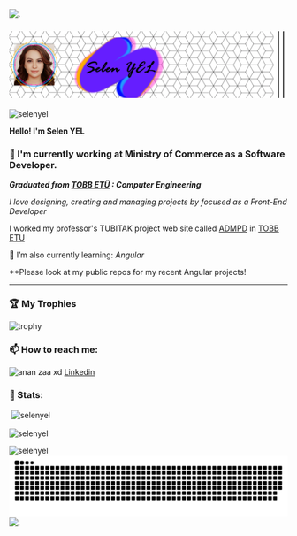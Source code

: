 <!---
  Hey there! Welcome to My Awesome Front-end Playground! 🎉
  I'm [Your Name], a front-end developer with a passion for React and Angular, and a dash of creativity! 🚀

  💼 I work at the Ministry of Commerce, where I'm building cool and innovative web applications to improve e-commerce experiences.

  🎓 Graduated from TOBB ETU, I'm always eager to learn and stay up-to-date with the latest trends in the front-end world.

  🔥 In this repository, you'll find a collection of my favorite projects and experiments. I love playing with animations, interactive designs, and crafting delightful user experiences.

  🌟 Let me walk you through the goodies:

  1. **Project X**: [Short Project Description]
     ![Project X Preview](./project_x_preview.gif)

  2. **Angular Magic**: [Short Project Description]
     ![Angular Magic Preview](./angular_magic_preview.gif)

  3. **Reactiverse**: [Short Project Description]
     ![Reactiverse Preview](./reactiverse_preview.gif)

  🚀 Feel free to explore each project and dive into their respective folders for more details. I've poured my heart and soul into these, so I hope you enjoy them as much as I did building them.

  📜 Check out the individual READMEs in each project folder for installation instructions, usage examples, and live demos.

  💬 I'm always open to feedback and suggestions! If you have any ideas or just want to say hi, feel free to [reach out to me](mailto:youremail@example.com) or [follow me on Twitter](https://twitter.com/your_twitter_handle).

  🎉 Here's a little celebration for your visit! 🎉
  ![GitHub Party](https://media.giphy.com/media/du3J3cXyzhj75IOgvA/giphy.gif)

  📣 Psst! If you're a fan of my work, why not give this repo a ⭐️ and share it with your friends? It would mean the world to me!

  Happy coding! 😄
-->


<picture>
  <source media="(prefers-color-scheme: dark)" srcset="github-snake-dark.svg" />
  <source media="(prefers-color-scheme: light)" srcset="github-snake.svg" />
  <img alt="." src="[github-snake.svg](https://raw.githubusercontent.com/platane/snk/output/github-contribution-grid-snake.svg)" />
</picture>

### ![Thats me!](https://raw.githubusercontent.com/selenyel/cv/master/images/fun%20cv%20final%20-%20Kopya.png)

<p align="left"> <img
        src="https://komarev.com/ghpvc/?username=selenyel&label=Profile%20views&color=blueviolet&style=plastic"
        alt="selenyel" /> </p>

**Hello! I'm Selen YEL**
### 🔭 I'm currently working at Ministry of Commerce as a Software Developer.

***Graduated from [TOBB ETÜ](https://www.etu.edu.tr/tr)  :  Computer Engineering***


*I love designing, creating and managing projects by focused as a Front-End Developer*


I worked my professor's TUBITAK project web site called [ADMPD](https://admpd.etu.edu.tr/en) in [TOBB ETU](https://www.etu.edu.tr/tr)

🌱 I’m also currently learning: *Angular*

**Please look at my public repos for my recent Angular projects!

<hr/>
<div width='100%'></div>

### :trophy: My Trophies
![trophy](https://github-profile-trophy.vercel.app/?username=selenyel&theme=discord)
### 📫 How to reach me: 

<img src="https://upload.wikimedia.org/wikipedia/commons/thumb/c/c9/Linkedin.svg/220px-Linkedin.svg.png" alt="anan zaa xd" width="30" height="30"> [Linkedin](https://www.linkedin.com/in/selen-y-b3205a145/)

### 💬 Stats:
<p>&nbsp;<img align="center"
        src="https://github-readme-stats.vercel.app/api?username=selenyel&show_icons=true&locale=en"
        alt="selenyel" /></p>
<p><img align="center" src="https://github-readme-streak-stats.herokuapp.com/?user=selenyel&"
        alt="selenyel" /></p>

<p><img align="left"
        src="https://github-readme-stats.vercel.app/api/top-langs?username=selenyel&show_icons=true&locale=en&layout=compact"
        alt="selenyel" /></p>


![.](https://github.com/selenyel/selenyel/blob/output/github-contribution-grid-snake.svg)
<picture>
  <source media="(prefers-color-scheme: dark)" srcset="github-snake-dark.svg" />
  <source media="(prefers-color-scheme: light)" srcset="github-snake.svg" />
  <img alt="." src="github-snake.svg" />
</picture>

<!--
**selenyel/selenyel** is a ✨ _special_ ✨ repository because its `README.md` (this file) appears on your GitHub profile.

Here are some ideas to get you started:

- 🔭 I’m currently working on ...
- 🌱 I’m currently learning ...
- 👯 I’m looking to collaborate on ...
- 🤔 I’m looking for help with ...
- 💬 Ask me about ...
- 📫 How to reach me: 
[Linkedin](https://www.linkedin.com/in/selen-y-b3205a145/)
- 😄 Pronouns: ...
- ⚡ Fun fact: ...
-->
